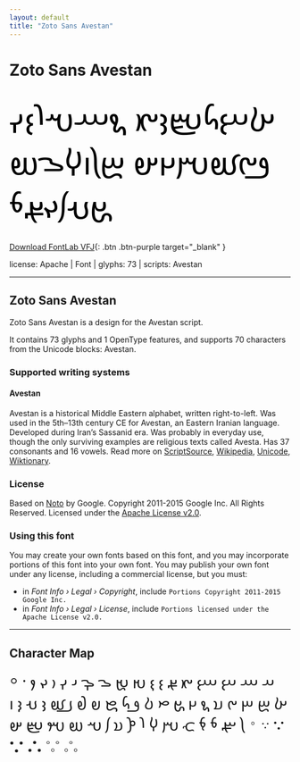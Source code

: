 ```yaml
---
layout: default
title: "Zoto Sans Avestan"
---
```


# Zoto Sans Avestan

<div contenteditable="true" style="font-family: 'Zoto Sans Avestan'; font-size: 4em; color:black; margin: 0.5em 0 0.5em 0; line-height: 1.4em;">
𐬑𐬂𐬜𐬴𐬢𐬄 𐬖𐬁𐬱𐬭𐬆𐬍 𐬛𐬔𐬡𐬫𐬗𐬵 𐬒𐬦𐬥𐬬𐬊𐬲 𐬘𐬣𐬰𐬏𐬅𐬨
</div>

[Download FontLab VFJ](https://downgit.github.io/#/home?url=https://github.com/fontlabcom/getgo-fonts/blob/main/getgo-fonts/apache/zotosans/zotosans-avestan.vfj){: .btn .btn-purple target="_blank" }

license: Apache \| Font \| glyphs: 73 \| scripts: Avestan

---


## Zoto Sans Avestan

Zoto Sans Avestan is a design for the Avestan script.

It contains 73 glyphs and 1 OpenType features, and supports 70 characters from the Unicode blocks: Avestan.


### Supported writing systems


#### Avestan

Avestan is a historical Middle Eastern alphabet, written right-to-left. Was used in the 5th–13th century CE for Avestan, an Eastern Iranian language. Developed during Iran’s Sassanid era. Was probably in everyday use, though the only surviving examples are religious texts called Avesta. Has 37 consonants and 16 vowels. Read more on [ScriptSource](https://scriptsource.org/scr/Avst), [Wikipedia](https://en.wikipedia.org/wiki/ISO_15924:Avst), [Unicode](https://www.unicode.org/versions/Unicode13.0.0/ch10.pdf#G29021), [Wiktionary](https://en.wiktionary.org/wiki/Category:Avestan_script).


### License

Based on [Noto](https://github.com/notofonts) by Google. Copyright 2011-2015 Google Inc. All Rights Reserved. Licensed under the [Apache License v2.0](https://www.apache.org/licenses/LICENSE-2.0.txt).

### Using this font

You may create your own fonts based on this font, and you may incorporate portions of this font into your own font. You may publish your own font under any license, including a commercial license, but you must:

- in _Font Info › Legal › Copyright_, include `Portions Copyright 2011-2015 Google Inc.`
- in _Font Info › Legal › License_, include `Portions licensed under the Apache License v2.0.`


---

## Character Map

<div style="font-family: 'Zoto Sans Avestan'; font-size: 2em;">
⸰ ⸱ 𐬀 𐬁 𐬂 𐬃 𐬄 𐬅 𐬆 𐬇 𐬈 𐬉 𐬊 𐬋 𐬌 𐬍 𐬎 𐬏 𐬐 𐬑 𐬒 𐬓 𐬔 𐬕 𐬖 𐬗 𐬘 𐬙 𐬚 𐬛 𐬜 𐬝 𐬞 𐬟 𐬠 𐬡 𐬢 𐬣 𐬤 𐬥 𐬦 𐬧 𐬨 𐬩 𐬪 𐬫 𐬬 𐬭 𐬮 𐬯 𐬰 𐬱 𐬲 𐬳 𐬴 𐬵 𐬹 𐬺 𐬻 𐬼 𐬽 𐬾 𐬿
</div>


